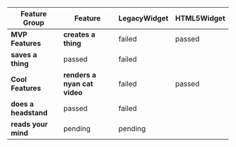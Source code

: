 Feature Group | Feature | LegacyWidget | HTML5Widget
--------------|---------|--------------|------------
**MVP Features** | **creates a thing** | failed | passed
 | **saves a thing** | passed | failed
**Cool Features** | **renders a nyan cat video** | failed | passed
 | **does a headstand** | passed | failed
 | **reads your mind** | pending | pending
